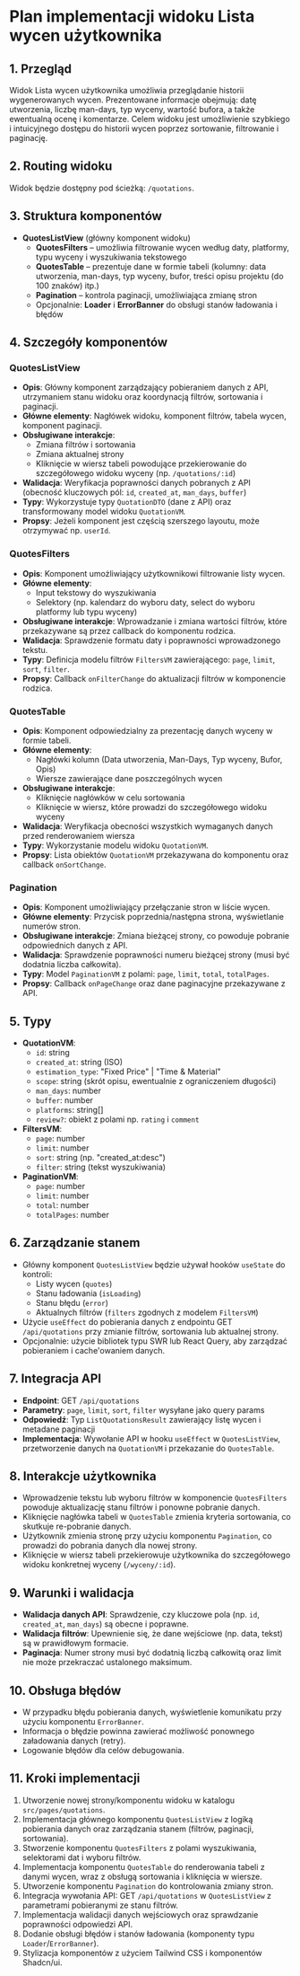 # Plan implementacji widoku Lista wycen użytkownika

## 1. Przegląd
Widok Lista wycen użytkownika umożliwia przeglądanie historii wygenerowanych wycen. Prezentowane informacje obejmują: datę utworzenia, liczbę man-days, typ wyceny, wartość bufora, a także ewentualną ocenę i komentarze. Celem widoku jest umożliwienie szybkiego i intuicyjnego dostępu do historii wycen poprzez sortowanie, filtrowanie i paginację.

## 2. Routing widoku
Widok będzie dostępny pod ścieżką: `/quotations`.

## 3. Struktura komponentów
- **QuotesListView** (główny komponent widoku)
  - **QuotesFilters** – umożliwia filtrowanie wycen według daty, platformy, typu wyceny i wyszukiwania tekstowego
  - **QuotesTable** – prezentuje dane w formie tabeli (kolumny: data utworzenia, man-days, typ wyceny, bufor, treści opisu projektu (do 100 znaków) itp.)
  - **Pagination** – kontrola paginacji, umożliwiająca zmianę stron
  - Opcjonalnie: **Loader** i **ErrorBanner** do obsługi stanów ładowania i błędów

## 4. Szczegóły komponentów
### QuotesListView
- **Opis**: Główny komponent zarządzający pobieraniem danych z API, utrzymaniem stanu widoku oraz koordynacją filtrów, sortowania i paginacji.
- **Główne elementy**: Nagłówek widoku, komponent filtrów, tabela wycen, komponent paginacji.
- **Obsługiwane interakcje**: 
  - Zmiana filtrów i sortowania
  - Zmiana aktualnej strony
  - Kliknięcie w wiersz tabeli powodujące przekierowanie do szczegółowego widoku wyceny (np. `/quotations/:id`)
- **Walidacja**: Weryfikacja poprawności danych pobranych z API (obecność kluczowych pól: `id`, `created_at`, `man_days`, `buffer`)
- **Typy**: Wykorzystuje typy `QuotationDTO` (dane z API) oraz transformowany model widoku `QuotationVM`.
- **Propsy**: Jeżeli komponent jest częścią szerszego layoutu, może otrzymywać np. `userId`.

### QuotesFilters
- **Opis**: Komponent umożliwiający użytkownikowi filtrowanie listy wycen.
- **Główne elementy**: 
  - Input tekstowy do wyszukiwania
  - Selektory (np. kalendarz do wyboru daty, select do wyboru platformy lub typu wyceny)
- **Obsługiwane interakcje**: Wprowadzanie i zmiana wartości filtrów, które przekazywane są przez callback do komponentu rodzica.
- **Walidacja**: Sprawdzenie formatu daty i poprawności wprowadzonego tekstu.
- **Typy**: Definicja modelu filtrów `FiltersVM` zawierającego: `page`, `limit`, `sort`, `filter`.
- **Propsy**: Callback `onFilterChange` do aktualizacji filtrów w komponencie rodzica.

### QuotesTable
- **Opis**: Komponent odpowiedzialny za prezentację danych wyceny w formie tabeli.
- **Główne elementy**: 
  - Nagłówki kolumn (Data utworzenia, Man-Days, Typ wyceny, Bufor, Opis)
  - Wiersze zawierające dane poszczególnych wycen
- **Obsługiwane interakcje**: 
  - Kliknięcie nagłówków w celu sortowania
  - Kliknięcie w wiersz, które prowadzi do szczegółowego widoku wyceny
- **Walidacja**: Weryfikacja obecności wszystkich wymaganych danych przed renderowaniem wiersza
- **Typy**: Wykorzystanie modelu widoku `QuotationVM`.
- **Propsy**: Lista obiektów `QuotationVM` przekazywana do komponentu oraz callback `onSortChange`.

### Pagination
- **Opis**: Komponent umożliwiający przełączanie stron w liście wycen.
- **Główne elementy**: Przycisk poprzednia/następna strona, wyświetlanie numerów stron.
- **Obsługiwane interakcje**: Zmiana bieżącej strony, co powoduje pobranie odpowiednich danych z API.
- **Walidacja**: Sprawdzenie poprawności numeru bieżącej strony (musi być dodatnia liczba całkowita).
- **Typy**: Model `PaginationVM` z polami: `page`, `limit`, `total`, `totalPages`.
- **Propsy**: Callback `onPageChange` oraz dane paginacyjne przekazywane z API.

## 5. Typy
- **QuotationVM**:
  - `id`: string
  - `created_at`: string (ISO)
  - `estimation_type`: "Fixed Price" | "Time & Material"
  - `scope`: string (skrót opisu, ewentualnie z ograniczeniem długości)
  - `man_days`: number
  - `buffer`: number
  - `platforms`: string[]
  - `review?`: obiekt z polami np. `rating` i `comment`
- **FiltersVM**:
  - `page`: number
  - `limit`: number
  - `sort`: string (np. "created_at:desc")
  - `filter`: string (tekst wyszukiwania)
- **PaginationVM**:
  - `page`: number
  - `limit`: number
  - `total`: number
  - `totalPages`: number

## 6. Zarządzanie stanem
- Główny komponent `QuotesListView` będzie używał hooków `useState` do kontroli:
  - Listy wycen (`quotes`)
  - Stanu ładowania (`isLoading`)
  - Stanu błędu (`error`)
  - Aktualnych filtrów (`filters` zgodnych z modelem `FiltersVM`)
- Użycie `useEffect` do pobierania danych z endpointu GET `/api/quotations` przy zmianie filtrów, sortowania lub aktualnej strony.
- Opcjonalnie: użycie bibliotek typu SWR lub React Query, aby zarządzać pobieraniem i cache'owaniem danych.

## 7. Integracja API
- **Endpoint**: GET `/api/quotations`
- **Parametry**: `page`, `limit`, `sort`, `filter` wysyłane jako query params
- **Odpowiedź**: Typ `ListQuotationsResult` zawierający listę wycen i metadane paginacji
- **Implementacja**: Wywołanie API w hooku `useEffect` w `QuotesListView`, przetworzenie danych na `QuotationVM` i przekazanie do `QuotesTable`.

## 8. Interakcje użytkownika
- Wprowadzenie tekstu lub wyboru filtrów w komponencie `QuotesFilters` powoduje aktualizację stanu filtrów i ponowne pobranie danych.
- Kliknięcie nagłówka tabeli w `QuotesTable` zmienia kryteria sortowania, co skutkuje re-pobranie danych.
- Użytkownik zmienia stronę przy użyciu komponentu `Pagination`, co prowadzi do pobrania danych dla nowej strony.
- Kliknięcie w wiersz tabeli przekierowuje użytkownika do szczegółowego widoku konkretnej wyceny (`/wyceny/:id`).

## 9. Warunki i walidacja
- **Walidacja danych API**: Sprawdzenie, czy kluczowe pola (np. `id`, `created_at`, `man_days`) są obecne i poprawne.
- **Walidacja filtrów**: Upewnienie się, że dane wejściowe (np. data, tekst) są w prawidłowym formacie.
- **Paginacja**: Numer strony musi być dodatnią liczbą całkowitą oraz limit nie może przekraczać ustalonego maksimum.

## 10. Obsługa błędów
- W przypadku błędu pobierania danych, wyświetlenie komunikatu przy użyciu komponentu `ErrorBanner`.
- Informacja o błędzie powinna zawierać możliwość ponownego załadowania danych (retry).
- Logowanie błędów dla celów debugowania.

## 11. Kroki implementacji
1. Utworzenie nowej strony/komponentu widoku w katalogu  `src/pages/quotations`.
2. Implementacja głównego komponentu `QuotesListView` z logiką pobierania danych oraz zarządzania stanem (filtrów, paginacji, sortowania).
3. Stworzenie komponentu `QuotesFilters` z polami wyszukiwania, selektorami dat i wyboru filtrów.
4. Implementacja komponentu `QuotesTable` do renderowania tabeli z danymi wycen, wraz z obsługą sortowania i kliknięcia w wiersze.
5. Utworzenie komponentu `Pagination` do kontrolowania zmiany stron.
6. Integracja wywołania API: GET `/api/quotations` w `QuotesListView` z parametrami pobieranymi ze stanu filtrów.
7. Implementacja walidacji danych wejściowych oraz sprawdzanie poprawności odpowiedzi API.
8. Dodanie obsługi błędów i stanów ładowania (komponenty typu `Loader`/`ErrorBanner`).
9. Stylizacja komponentów z użyciem Tailwind CSS i komponentów Shadcn/ui.

